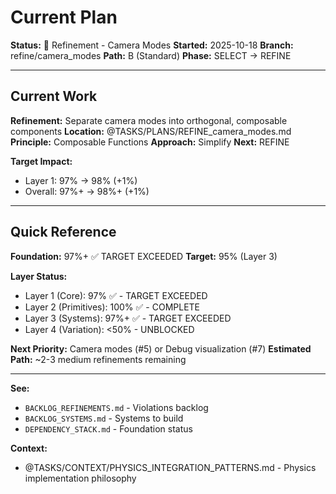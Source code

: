 # Current Plan

**Status:** 🔧 Refinement - Camera Modes
**Started:** 2025-10-18
**Branch:** refine/camera_modes
**Path:** B (Standard)
**Phase:** SELECT → REFINE

---

## Current Work

**Refinement:** Separate camera modes into orthogonal, composable components
**Location:** @TASKS/PLANS/REFINE_camera_modes.md
**Principle:** Composable Functions
**Approach:** Simplify
**Next:** REFINE

**Target Impact:**
- Layer 1: 97% → 98% (+1%)
- Overall: 97%+ → 98%+ (+1%)

---

## Quick Reference

**Foundation:** 97%+ ✅ TARGET EXCEEDED
**Target:** 95% (Layer 3)

**Layer Status:**
- Layer 1 (Core): 97% ✅ - TARGET EXCEEDED
- Layer 2 (Primitives): 100% ✅ - COMPLETE
- Layer 3 (Systems): 97%+ ✅ - TARGET EXCEEDED
- Layer 4 (Variation): <50% - UNBLOCKED

**Next Priority:** Camera modes (#5) or Debug visualization (#7)
**Estimated Path:** ~2-3 medium refinements remaining

---

**See:**
- `BACKLOG_REFINEMENTS.md` - Violations backlog
- `BACKLOG_SYSTEMS.md` - Systems to build
- `DEPENDENCY_STACK.md` - Foundation status

**Context:**
- @TASKS/CONTEXT/PHYSICS_INTEGRATION_PATTERNS.md - Physics implementation philosophy
